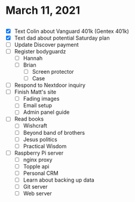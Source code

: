 # March 11, 2021

## 

- [x] Text Colin about Vanguard 401k (Gentex 401k)
- [x] Text dad about potential Saturday plan
- [ ] Update Discover payment
- [ ] Register bodyguardz
  - [ ] Hannah
  - [ ] Brian
    - [ ] Screen protector
    - [ ] Case
- [ ] Respond to Nextdoor inquiry
- [ ] Finish Matt's site
  - [ ] Fading images
  - [ ] Email setup
  - [ ] Admin panel guide
- [ ] Read books
  - [ ] Wishcraft
  - [ ] Beyond band of brothers
  - [ ] Jesus politics
  - [ ] Practical Wisdom
- [ ] Raspberry Pi server
  - [ ] nginx proxy
  - [ ] Topple api
  - [ ] Personal CRM
  - [ ] Learn about backing up data
  - [ ] Git server
  - [ ] Web server
